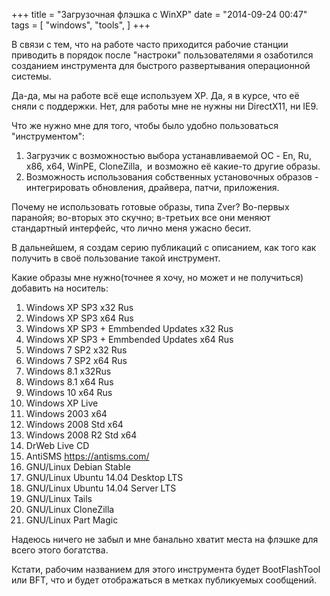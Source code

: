 +++
title = "Загрузочная флэшка с WinXP"
date = "2014-09-24 00:47"
tags = [
    "windows",
    "tools",
]
+++

В связи с тем, что на работе часто приходится рабочие станции приводить в порядок после "настроки" пользователями я озаботился созданием инструмента для быстрого развертывания операционной системы.  

Да-да, мы на работе всё еще используем ХР. Да, я в курсе, что её сняли с поддержки. Нет, для работы мне не нужны ни DirectX11, ни IE9.  

Что же нужно мне для того, чтобы было удобно пользоваться "инструментом":  

1. Загрузчик с возможностью выбора устанавливаемой ОС - En, Ru, x86, x64, WinPE, CloneZilla,  и возможно её какие-то другие образы.  
2. Возможность использования собственных установочных образов - интегрировать обновления, драйвера, патчи, приложения.  

Почему не использовать готовые образы, типа Zver? Во-первых паранойя; во-вторых это скучно; в-третьих все они меняют стандартный интерфейс, что лично меня ужасно бесит.  

В дальнейшем, я создам серию публикаций с описанием, как того как получить в своё пользование такой инструмент.  

Какие образы мне нужно(точнее я хочу, но может и не получиться) добавить на носитель:  

1.  Windows XP SP3 x32 Rus
2.  Windows XP SP3 x64 Rus
3.  Windows XP SP3 + Emmbended Updates x32 Rus
4.  Windows XP SP3 + Emmbended Updates x64 Rus
5.  Windows 7 SP2 x32 Rus
6.  Windows 7 SP2 x64 Rus
7.  Windows 8.1 x32Rus
8.  Windows 8.1 x64 Rus
9.  Windows 10 x64 Rus
10. Windows XP Live
11. Windows 2003 x64
12. Windows 2008 Std x64
13. Windows 2008 R2 Std x64
14. DrWeb Live CD
15. AntiSMS https://antisms.com/
16. GNU/Linux Debian Stable
17. GNU/Linux Ubuntu 14.04 Desktop LTS
18. GNU/Linux Ubuntu 14.04 Server LTS
19. GNU/Linux Tails
20. GNU/Linux CloneZilla
21. GNU/Linux Part Magic 

Надеюсь ничего не забыл и мне банально хватит места на флэшке для всего этого богатства.  

Кстати, рабочим названием для этого инструмента будет BootFlashTool или BFT, что и будет отображаться в метках публикуемых сообщений.
